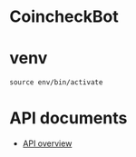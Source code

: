# CoincheckBot

# venv
```
source env/bin/activate
```

# API documents
- [API overview](https://coincheck.com/ja/documents/exchange/api)